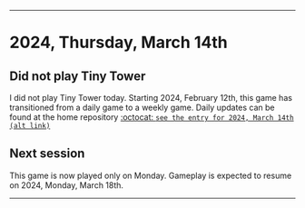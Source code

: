
***

# 2024, Thursday, March 14th

## Did not play Tiny Tower

<!-- TODO: For each weekly entry, make sure the date is correct. The day of the week should be modified in 4 places !-->

I did not play Tiny Tower today. Starting 2024, February 12th, this game has transitioned from a daily game to a weekly game. Daily updates can be found at the home repository [:octocat: `see the entry for 2024, March 14th`](https://github.com/seanpm2001/SeansLifeArchive_Images_TinyTower/tree/master/tiny%20tower/2024/03_March/14/) [`(alt link)`](/tiny%20tower/2024/03_March/14/)

## Next session

This game is now played only on Monday. Gameplay is expected to resume on 2024, Monday, March 18th.

***
